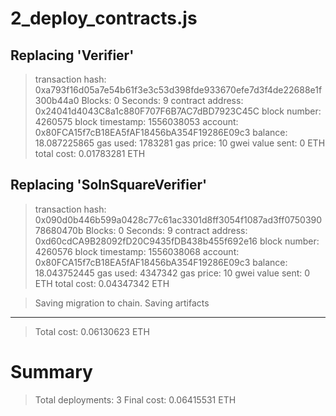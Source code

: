 2_deploy_contracts.js
=====================

   Replacing 'Verifier'
   --------------------
   > transaction hash:    0xa793f16d05a7e54b61f3e3c53d398fde933670efe7d3f4de22688e1f300b44a0
   > Blocks: 0            Seconds: 9
   > contract address:    0x24041d4043C8a1c880F707F6B7AC7dBD7923C45C
   > block number:        4260575
   > block timestamp:     1556038053
   > account:             0x80FCA15f7cB18EA5fAF18456bA354F19286E09c3
   > balance:             18.087225865
   > gas used:            1783281
   > gas price:           10 gwei
   > value sent:          0 ETH
   > total cost:          0.01783281 ETH


   Replacing 'SolnSquareVerifier'
   ------------------------------
   > transaction hash:    0x090d0b446b599a0428c77c61ac3301d8ff3054f1087ad3ff075039078680470b
   > Blocks: 0            Seconds: 9
   > contract address:    0xd60cdCA9B28092fD20C9435fDB438b455f692e16
   > block number:        4260576
   > block timestamp:     1556038068
   > account:             0x80FCA15f7cB18EA5fAF18456bA354F19286E09c3
   > balance:             18.043752445
   > gas used:            4347342
   > gas price:           10 gwei
   > value sent:          0 ETH
   > total cost:          0.04347342 ETH


   > Saving migration to chain.
   > Saving artifacts
   -------------------------------------
   > Total cost:          0.06130623 ETH


Summary
=======
> Total deployments:   3
> Final cost:          0.06415531 ETH

